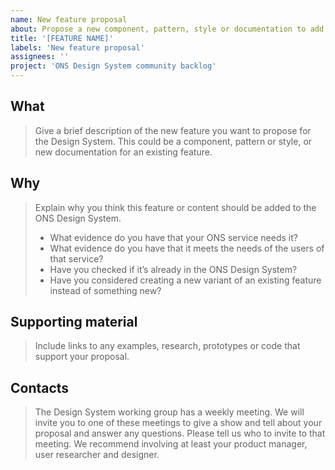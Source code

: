 ```yaml
---
name: New feature proposal
about: Propose a new component, pattern, style or documentation to add to the ONS Design System
title: '[FEATURE NAME]'
labels: 'New feature proposal'
assignees: ''
project: 'ONS Design System community backlog'
---
```


<!--

*** Before you fill in this proposal template ***

- If you are suggesting a change to a component, pattern or style that is already in the ONS Design System, please comment on its GitHub discussion (https://github.com/ONSdigital/design-system/discussions). You can get to the discussion using the direct link at the bottom of each page in the Design System.

- If you are proposing something new, check the Design System backlog (https://trello.com/b/dsgMhRlq/ons-design-system). There may already be a proposal for something similar. You can add examples of your own evidence to an existing proposal. To request access to the backlog, email ons.design.system@ons.gov.uk

-->

## What

> Give a brief description of the new feature you want to propose for the Design System. This could be a component, pattern or style, or new documentation for an existing feature.

## Why

> Explain why you think this feature or content should be added to the ONS Design System.
>
> - What evidence do you have that your ONS service needs it?
> - What evidence do you have that it meets the needs of the users of that service?
> - Have you checked if it’s already in the ONS Design System?
> - Have you considered creating a new variant of an existing feature instead of something new?

## Supporting material

> Include links to any examples, research, prototypes or code that support your proposal.

## Contacts

> The Design System working group has a weekly meeting. We will invite you to one of these meetings to give a show and tell about your proposal and answer any questions. Please tell us who to invite to that meeting. We recommend involving at least your product manager, user researcher and designer.
